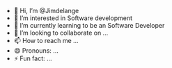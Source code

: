 - 👋 Hi, I’m @Jimdelange
- 👀 I’m interested in Software development
- 🌱 I’m currently learning to be an Software Developer
- 💞️ I’m looking to collaborate on ...
- 📫 How to reach me ...
- 😄 Pronouns: ...
- ⚡ Fun fact: ...

<!---
Jimdelange/Jimdelange is a ✨ special ✨ repository because its `README.md` (this file) appears on your GitHub profile.
You can click the Preview link to take a look at your changes.
--->
